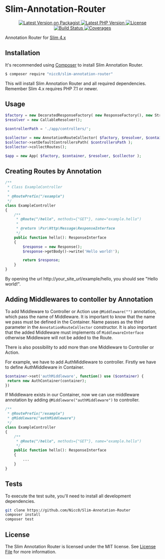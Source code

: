 # Slim-Annotation-Router

<p align="center">
 <a href="https://packagist.org/packages/nicc0/slim-annotation-router">
  <img alt="Latest Version on Packagist" src="https://img.shields.io/packagist/v/Nicc0/slim-annotation-router.svg?style=flat-square">
 </a>
 <a href="#">
  <img alt="Latest PHP Version" src="https://img.shields.io/packagist/php-v/nicc0/slim-annotation-router.svg?style=flat-square">
 </a>
 <a href="https://github.com/Nicc0/Slim-Annotation-Router/blob/master/LICENSE">
  <img alt="License" src="https://img.shields.io/github/license/Nicc0/Slim-Annotation-Router.svg?style=flat-square">
 </a>
 <a href="https://travis-ci.org/Nicc0/slim-annotation-router">
  <img alt="Build Status" src="https://img.shields.io/travis/Nicc0/Slim-Annotation-Router.svg?style=flat-square">
 </a>
 <a href="https://codecov.io/gh/Nicc0/slim-annotation-router">
  <img alt="Coverages" src="https://img.shields.io/codecov/c/github/nicc0/slim-annotation-router.svg?style=flat-square">
 </a>
</p>

Annotation Router for [Slim 4.x](https://github.com/slimphp/Slim/tree/4.x)

## Installation

It's recommended using [Composer](https://getcomposer.org/) to install Slim Annotation Router.

```bash
$ composer require "nicc0/slim-annotation-router"
```

This will install Slim Annotation Router and all required dependencies. Remember Slim 4.x requires PHP 7.1 or newer.

## Usage

```php
$factory = new DecoratedResponseFactory( new ResponseFactory(), new StreamFactory() );
$resolver = new CallableResolver();

$controllerPath = './app/controllers/';

$collector = new AnnotationRouteCollector( $factory, $resolver, $container );
$collector->setDefaultControllersPath( $controllersPath );
$collector->collectRoutes();

$app = new App( $factory, $container, $resolver, $collector );
```

## Creating Routes by Annotation

```php
/**
 * Class ExampleController
 *
 * @RoutePrefix("/example")
 */
class ExampleController
{
    /**
     * @Route("/hello", methods={"GET"}, name="example.hello")
     *
     * @return \Psr\Http\Message\ResponseInterface
     */
    public function hello(): ResponseInterface
    {
        $response = new Response();
        $response->getBody()->write('Hello world!');

        return $response;
    }
}
```

By opening the url http://your_site_url/example/hello, you should see "Hello world!".

## Adding Middlewares to contoller by Annotation

To add Middleware to Controller or Action use `@Middleware("")` annotation, which pass the name of Middleware.
It is important to know that the name we pass must be defined in the Container. Name passes as the third parameter in the `AnnotationRouteCollector` constructor. It is also important that the added Middleware must implements of `MiddlewareInterface` otherwise Middleware will not be added to the Route.

There is also possibility to add more than one Middleware to Controller or Action.

For example, we have to add AuthMiddleware to controller. Firstly we have to define AuthMiddleware in Container. 

```php
$container->set('authMiddleware', function() use ($container) {
 return new AuthContainer(container);
})
```

If Middleware exists in our Container, now we can use middleware annotation by adding `@Middleware("authMiddleware")` to controller.

```php
/**
 * @RoutePrefix("/example")
 * @Middleware("authMiddleware")
 */
class ExampleController
{
    /**
     * @Route("/hello", methods={"GET"}, name="example.hello")
     */
    public function hello(): ResponseInterface
    {
        ...
    }
}
```

## Tests

To execute the test suite, you'll need to install all development dependencies.

```bash
git clone https://github.com/Nicc0/Slim-Annotation-Router
composer install
composer test
```

## License

The Slim Annotation Router is licensed under the MIT license. See [License File](LICENSE.md) for more information.
